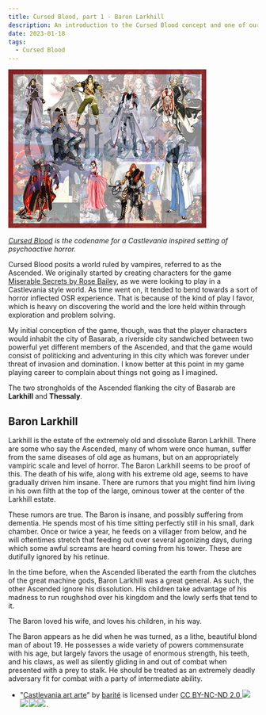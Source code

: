 ```yaml
---
title: Cursed Blood, part 1 - Baron Larkhill
description: An introduction to the Cursed Blood concept and one of our main villains
date: 2023-01-18
tags:
  - Cursed Blood
---
```


<img src="/img/vania.jpg" alt="all the various castlevania protagonists, arranged in two rows"/>

_[Cursed Blood](/tags/cursed-blood/) is the codename for a Castlevania inspired setting of psychoactive horror._

Cursed Blood posits a world ruled by vampires, referred to as the Ascended. We originally started by creating characters for the game [Miserable Secrets by Rose Bailey](https://www.drivethrurpg.com/product/245941/Miserable-Secrets), as we were looking to play in a Castlevania style world. As time went on, it tended to bend towards a sort of horror inflected OSR experience. That is because of the kind of play I favor, which is heavy on discovering the world and the lore held within through exploration and problem solving.

My initial conception of the game, though, was that the player characters would inhabit the city of Basarab, a riverside city sandwiched between two powerful yet different members of the Ascended, and that the game would consist of politicking and adventuring in this city which was forever under threat of invasion and domination. I know better at this point in my game playing career to complain about things not going as I imagined.

The two strongholds of the Ascended flanking the city of Basarab are **Larkhill** and **Thessaly**.

## Baron Larkhill

Larkhill is the estate of the extremely old and dissolute Baron Larkhill. There are some who say the Ascended, many of whom were once human, suffer from the same diseases of old age as humans, but on an appropriately vampiric scale and level of horror. The Baron Larkhill seems to be proof of this. The death of his wife, along with his extreme old age, seems to have gradually driven him insane. There are rumors that you might find him living in his own filth at the top of the large, ominous tower at the center of the Larkhill estate.

These rumors are true. The Baron is insane, and possibly suffering from dementia. He spends most of his time sitting perfectly still in his small, dark chamber. Once or twice a year, he feeds on a villager from below, and he will oftentimes stretch that feeding out over several agonizing days, during which some awful screams are heard coming from his tower. These are dutifully ignored by his retinue.

In the time before, when the Ascended liberated the earth from the clutches of the great machine gods, Baron Larkhill was a great general. As such, the other Ascended ignore his dissolution. His children take advantage of his madness to run roughshod over his kingdom and the lowly serfs that tend to it.

The Baron loved his wife, and loves his children, in his way.

The Baron appears as he did when he was turned, as a lithe, beautiful blond man of about 19. He possesses a wide variety of powers commensurate with his age, but largely favors the usage of enormous strength, his teeth, and his claws, as well as silently gliding in and out of combat when presented with a prey to stalk. He should be treated as an extremely deadly adversary fit for combat with a party of intermediate ability.

- <p class="attribution">"<a target="_blank" rel="noopener noreferrer" href="https://www.flickr.com/photos/21687872@N04/2343628122">Castlevania art arte</a>" by <a target="_blank" rel="noopener noreferrer" href="https://www.flickr.com/photos/21687872@N04">barité</a> is licensed under <a target="_blank" rel="noopener noreferrer" href="https://creativecommons.org/licenses/by-nd-nc/2.0/jp/?ref=openverse">CC BY-NC-ND 2.0 <img src="https://mirrors.creativecommons.org/presskit/icons/cc.svg" style="height: 1em; margin-right: 0.125em; display: inline;"></img><img src="https://mirrors.creativecommons.org/presskit/icons/by.svg" style="height: 1em; margin-right: 0.125em; display: inline;"></img><img src="https://mirrors.creativecommons.org/presskit/icons/nc.svg" style="height: 1em; margin-right: 0.125em; display: inline;"></img><img src="https://mirrors.creativecommons.org/presskit/icons/nd.svg" style="height: 1em; margin-right: 0.125em; display: inline;"></img></a>. </p>
